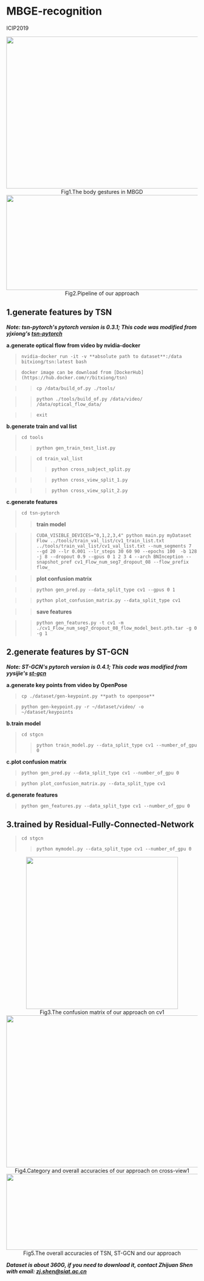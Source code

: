 # MBGE-recognition
ICIP2019

<div align=center><img width="800" height="400" src="https://github.com/DQ0408/MBGE-recognition/blob/master/image/%E6%95%B0%E6%8D%AE%E9%9B%86%E4%BB%8B%E7%BB%8D.png"/></div>

<div align=center>Fig1.The body gestures in MBGD</div>


<div align=center><img width="800" height="250" src="https://github.com/DQ0408/MBGE-recognition/blob/master/image/%E6%B5%81%E7%A8%8B%E5%9B%BE.png"/></div>

<div align=center>Fig2.Pipeline of our approach</div>

## 1.generate features by TSN
***Note: tsn-pytorch's pytorch version is 0.3.1; This code was modified from yjxiong's [tsn-pytorch](https://github.com/yjxiong/tsn-pytorch)***

**a.generate optical flow from video by nvidia-docker**
>```nvidia-docker run -it -v **absolute path to dataset**:/data bitxiong/tsn:latest bash```

>```docker image can be download from [DockerHub](https://hub.docker.com/r/bitxiong/tsn)```

>>```cp /data/build_of.py ./tools/```

>>```python ./tools/build_of.py /data/video/ /data/optical_flow_data/```

>>```exit```

**b.generate train and val list**

>```cd tools ```
>>```python gen_train_test_list.py```

>>```cd train_val_list```
>>>```python cross_subject_split.py```

>>>```python cross_view_split_1.py```

>>>```python cross_view_split_2.py```

**c.generate features**

>```cd tsn-pytorch ```
>>**train model**

>>```CUDA_VISIBLE_DEVICES="0,1,2,3,4" python main.py myDataset Flow ../tools/train_val_list/cv1_train_list.txt ../tools/train_val_list/cv1_val_list.txt --num_segments 7  --gd 20 --lr 0.001 --lr_steps 30 60 90 --epochs 100  -b 128 -j 8 --dropout 0.9 --gpus 0 1 2 3 4 --arch BNInception --snapshot_pref cv1_Flow_num_seg7_dropout_08 --flow_prefix flow_```

>>**plot confusion matrix**

>>```python gen_pred.py --data_split_type cv1 --gpus 0 1```

>>```python plot_confusion_matrix.py --data_split_type cv1```

>>**save features**

>>```python gen_features.py -t cv1 -m ./cv1_Flow_num_seg7_dropout_08_flow_model_best.pth.tar -g 0 -g 1```
 
## 2.generate features by ST-GCN
***Note: ST-GCN's pytorch version is 0.4.1; This code was modified from yysijie's [st-gcn](https://github.com/yysijie/st-gcn)***

**a.generate key points from video by OpenPose**

>```cp ./dataset/gen-keypoint.py **path to openpose**```

>```python gen-keypoint.py -r ~/dataset/video/ -o ~/dataset/keypoints```

**b.train model**
>```cd stgcn```
>>```python train_model.py --data_split_type cv1 --number_of_gpu 0```

**c.plot confusion matrix**

>```python gen_pred.py --data_split_type cv1 --number_of_gpu 0```

>```python plot_confusion_matrix.py --data_split_type cv1```

**d.generate features**

>```python gen_features.py --data_split_type cv1 --number_of_gpu 0```

## 3.trained by Residual-Fully-Connected-Network
>```cd stgcn```
>>```python mymodel.py --data_split_type cv1 --number_of_gpu 0```

<div align=center><img width="400" height="400" src="https://github.com/DQ0408/MBGE-recognition/blob/master/image/cv1%E7%9F%A9%E9%98%B5.png"/></div>

<div align=center>Fig3.The confusion matrix of our approach on cv1</div>


<div align=center><img width="800" height="400" src="https://github.com/DQ0408/MBGE-recognition/blob/master/image/cv1%E5%AF%B9%E6%AF%94.png"/></div>

<div align=center>Fig4.Category and overall accuracies of our approach on cross-view1</div>


<div align=center><img width="600" height="200" src="https://github.com/DQ0408/MBGE-recognition/blob/master/image/%E6%95%88%E6%9E%9C%E5%AF%B9%E6%AF%94.png"/></div>

<div align=center>Fig5.The overall accuracies of TSN, ST-GCN and our approach</div>

***Dataset is about 360G, if you need to download it, contact Zhijuan Shen with email: zj.shen@siat.ac.cn***
